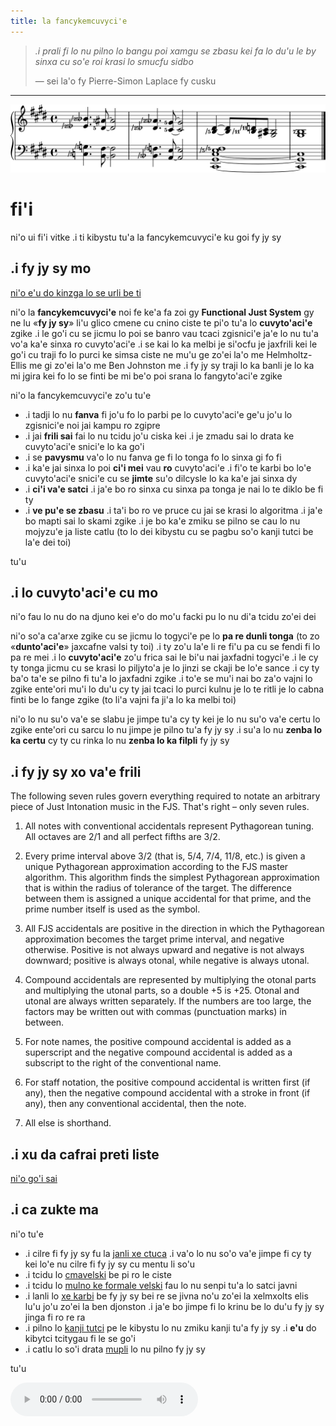 ```yaml
---
title: la fancykemcuvyci'e
---
```


> *.i prali fi lo nu pilno lo bangu poi xamgu se zbasu kei fa lo du'u le by sinxa cu so'e roi krasi lo smucfu sidbo*
>
> — sei la'o fy Pierre-Simon Laplace fy cusku

---

<img src="../assets/index/impression.svg" alt=".i ti mupli tu'a fy jy sy">

# fi'i

ni'o ui fi'i vitke .i ti kibystu tu'a la fancykemcuvyci'e ku goi fy jy sy

## .i fy jy sy mo

[ni'o e'u do kinzga lo se urli be ti](https://youtu.be/38I3cylJlW4)

ni'o la **fancykemcuvyci'e** noi fe ke'a fa zoi gy **Functional Just System** gy ne lu «**fy jy sy**» li'u glico cmene cu cnino ciste te pi'o tu'a lo **cuvyto'aci'e** zgike .i le go'i cu se jicmu lo poi se banro vau tcaci zgisnici'e ja'e lo nu tu'a vo'a ka'e sinxa ro cuvyto'aci'e .i se kai lo ka melbi je si'ocfu je jaxfrili kei le go'i cu traji fo lo purci ke simsa ciste ne mu'u ge zo'ei la'o me Helmholtz-Ellis me gi zo'ei la'o me Ben Johnston me .i fy jy sy traji lo ka banli je lo ka mi jgira kei fo lo se finti be mi be'o poi srana lo fangyto'aci'e zgike

ni'o la fancykemcuvyci'e zo'u tu'e

- .i tadji lo nu **fanva** fi jo'u fo lo parbi pe lo cuvyto'aci'e ge'u jo'u lo zgisnici'e noi jai kampu ro zgipre
- .i jai **frili sai** fai lo nu tcidu jo'u ciska kei .i je zmadu sai lo drata ke cuvyto'aci'e snici'e lo ka go'i
- .i se **pavysmu** va'o lo nu fanva ge fi lo tonga fo lo sinxa gi fo fi
- .i ka'e jai sinxa lo poi **ci'i mei** vau **ro** cuvyto'aci'e .i fi'o te karbi bo lo'e cuvyto'aci'e snici'e cu se **jimte** su'o dilcysle lo ka ka'e jai sinxa dy
- .i **ci'i va'e satci** .i ja'e bo ro sinxa cu sinxa pa tonga je nai lo te diklo be fi ty
- .i **ve pu'e se zbasu** .i ta'i bo ro ve pruce cu jai se krasi lo algoritma .i ja'e bo mapti sai lo skami zgike .i je bo ka'e zmiku se pilno se cau lo nu mojyzu'e ja liste catlu (to lo dei kibystu cu se pagbu so'o kanji tutci be la'e dei toi)

tu'u

## .i lo cuvyto'aci'e cu mo

ni'o fau lo nu do na djuno kei e'o do mo'u facki pu lo nu di'a tcidu zo'ei dei

ni'o so'a ca'arxe zgike cu se jicmu lo togyci'e pe lo **pa re dunli tonga** (to zo «**dunto'aci'e**» jaxcafne valsi ty toi) .i ty zo'u la'e li re fi'u pa cu se fendi fi lo pa re mei .i lo **cuvyto'aci'e** zo'u frica sai le bi'u nai jaxfadni togyci'e .i le cy ty tonga jicmu cu se krasi lo piljyto'a je lo jinzi se ckaji be lo'e sance .i cy ty ba'o ta'e se pilno fi tu'a lo jaxfadni zgike .i to'e se mu'i nai bo za'o vajni lo zgike ente'ori mu'i lo du'u cy ty jai tcaci lo purci kulnu je lo te ritli je lo cabna finti be lo fange zgike (to li'a vajni fa ji'a lo ka melbi toi)

ni'o lo nu su'o va'e se slabu je jimpe tu'a cy ty kei je lo nu su'o va'e certu lo zgike ente'ori cu sarcu lo nu jimpe je pilno tu'a fy jy sy .i su'a lo nu **zenba lo ka certu** cy ty cu rinka lo nu **zenba lo ka filpli** fy jy sy

## .i fy jy sy xo va'e frili

The following seven rules govern everything required to notate an arbitrary piece of Just Intonation music in the FJS. That's right – only seven rules.

1. All notes with conventional accidentals represent Pythagorean tuning. All octaves are 2/1 and all perfect fifths are 3/2.

2. Every prime interval above 3/2 (that is, 5/4, 7/4, 11/8, etc.) is given a unique Pythagorean approximation according to the FJS master algorithm. This algorithm finds the simplest Pythagorean approximation that is within the radius of tolerance of the target. The difference between them is assigned a unique accidental for that prime, and the prime number itself is used as the symbol.

3. All FJS accidentals are positive in the direction in which the Pythagorean approximation becomes the target prime interval, and negative otherwise. Positive is not always upward and negative is not always downward; positive is always otonal, while negative is always utonal.

4. Compound accidentals are represented by multiplying the otonal parts and multiplying the utonal parts, so a double +5 is +25. Otonal and utonal are always written separately. If the numbers are too large, the factors may be written out with commas (punctuation marks) in between.

5. For note names, the positive compound accidental is added as a superscript and the negative compound accidental is added as a subscript to the right of the conventional name.

6. For staff notation, the positive compound accidental is written first (if any), then the negative compound accidental with a stroke in front (if any), then any conventional accidental, then the note.

7. All else is shorthand.

## .i xu da cafrai preti liste

[ni'o go'i sai](faq.html)

## .i ca zukte ma

ni'o tu'e

- .i cilre fi fy jy sy fu la [janli xe ctuca](crash.html) .i va'o lo nu so'o va'e jimpe fi cy ty kei lo'e nu cilre fi fy jy sy cu mentu li so'u
- .i tcidu lo [cmavelski](summary.html) be pi ro le ciste
- .i tcidu lo [mulno ke formale velski](rules.html) fau lo nu senpi tu'a lo satci javni
- .i lanli lo [xe karbi](compare.html) be fy jy sy bei re se jivna no'u zo'ei la xelmxolts elis lu'u jo'u zo'ei la ben djonston .i ja'e bo jimpe fi lo krinu be lo du'u fy jy sy jinga fi ro re ra
- .i pilno lo [kanji tutci](calc.html) pe le kibystu lo nu zmiku kanji tu'a fy jy sy .i **e'u** do kibytci tcitygau fi le se go'i
- .i catlu lo so'i drata [mupli](examples.html) lo nu pilno fy jy sy

tu'u

<audio controls><source src="../assets/index/impression.mp3" type="audio/mpeg"></audio>
